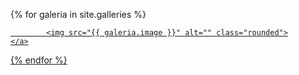 {% for galeria in site.galleries %}
    <a class="col-sm-6" href="{{galeria.image}}">
       
            <img src="{{ galeria.image }}" alt="" class="rounded">
    </a>
{% endfor %}
